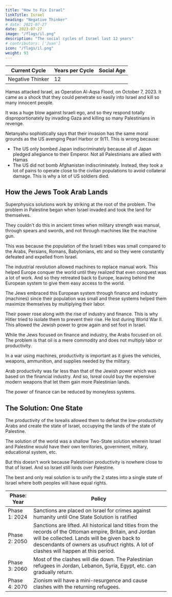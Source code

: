 ```yaml
---
title: "How to Fix Israel"
linkTitle: Israel
heading: "Negative Thinker"
# date: 2021-07-27
date: 2023-07-27
image: "/flags/il.png"
description: "The social cycles of Israel last 12 years"
# contributors: ['Juan']
icon: "/flags/il.png"
weight: 93
---
```



Current Cycle | Years per Cycle | Social Age
--- | --- | ---
Negative Thinker  | 12 | 


Hamas attacked Israel, as Operation Al-Aqsa Flood, on October 7, 2023. It came as a shock that they could penetrate so easily into Israel and kill so many innocent people. 

It was a huge blow against Israeli ego, and so they respond totally disproportionately by invading Gaza and killing so many Palestinians in revenge. 

Netanyahu sophistically says that their invasion has the same moral grounds as the US avenging Pearl Harbor or 9/11. This is wrong because:

- The US only bombed Japan indiscriminately because all of Japan pledged allegiance to their Emperor. Not all Palestinians are allied with Hamas
- The US did not bomb Afghanistan indiscriminately. Instead, they took a lot of pains to operate close to the civilian populations to avoid collateral damage. This is why a lot of US soldiers died. 


## How the Jews Took Arab Lands

Superphysics solutions work by striking at the root of the problem. The problem in Palestine began when Israel invaded and took the land for themselves. 

They couldn't do this in ancient times when military strength was manual, through spears and swords, and not through machines like the machine gun. 

This was because the population of the Israeli tribes was small compared to the Arabs, Persians, Romans, Babylonians, etc and so they were constantly defeated and expelled from Israel.

The industrial revolution allowed machines to replace manual work. This helped Europe conquer the world until they realized that even conquest was a lot of work. And so they retreated back to Europe, leaving behind the European system to give them easy access to the world. 

The Jews embraced this European system through finance and industry (machines) since their population was small and these systems helped them maximize themselves by multiplying their labor.

Their power rose along with the rise of industry and finance. This is why Hitler tried to isolate them to prevent their rise. He lost during World War II. This allowed the Jewish power to grow again and set foot in Israel. 

While the Jews focused on finance and industry, the Arabs focused on oil. The problem is that oil is a mere commodity and does not multiply labor or productivity.

In a war using machines, productivity is important as it gives the vehicles, weapons, ammunition, and supplies needed by the military.

Arab productivity was far less than that of the Jewish power which was based on the financial industry. And so, Isreal could buy the expensive modern weapons that let them gain more Palestinian lands. 

The power of finance can be reduced by moneyless systems. 


## The Solution: One State

The productivity of the Isrealis allowed them to defeat the low-productivity Arabs and create the state of Israel, occupying the lands of the state of Palestine. 

The solution of the world was a shallow Two-State solution wherein Israel and Palestine would have their own territories, government, miltary, educational system, etc. 

But this doesn't work because Palestinian productivity is nowhere close to that of Israel. And so Israel still lords over Palestine. 

The best and only real solution is to unify the 2 states into a single state of Israel where both peoples will have equal rights. 



Phase: Year | Policy 
--- | ---
Phase 1: 2024 | Sanctions are placed on Israel for crimes against humanity until One State Solution is ratified
Phase 2: 2050 | Sanctions are lifted. All historical land titles from the records of the Ottoman empire, Britain, and Jordan will be collected. Lands will be given back to descendants of owners as usufruct rights. A lot of clashes will happen at this period.   
Phase 3: 2060 | Most of the clashes will die down. The Palestinian refugees in Jordan, Lebanon, Syria, Egypt, etc. can gradually return.
Phase 4: 2070 | Zionism will have a mini-resurgence and cause clashes with the returning refugees. 


<!-- The quick ceasefire in 2021 shows Israel transitioning from the Warrior to the Philosopher cycle  -->
